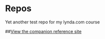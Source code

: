 # Repos
Yet another test repo for my lynda.com course

##[View the companion reference site](http://philippan.github.io/Repos)
